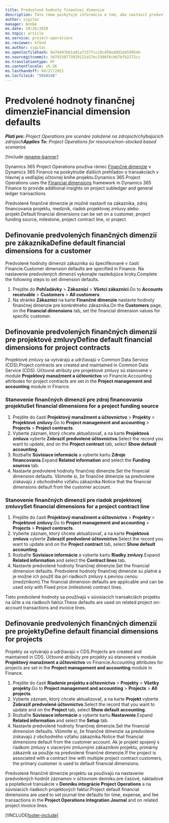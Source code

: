 ```yaml
---
title: Predvolené hodnoty finančnej dimenzie
description: Táto téma poskytuje informácie o tom, ako nastaviť predvolené hodnoty finančnej dimenzie.
author: sigitac
manager: Annbe
ms.date: 10/26/2020
ms.topic: article
ms.service: project-operations
ms.reviewer: kfend
ms.author: sigitac
ms.openlocfilehash: 0a76447bb1a81a7157fccc0cd58eddd1eb5995de
ms.sourcegitcommit: 3d78338773929121d17ec3386f6cb67bfb2272cc
ms.translationtype: HT
ms.contentlocale: sk-SK
ms.lasthandoff: 04/27/2021
ms.locfileid: "5950148"
---
```

# <a name="financial-dimension-defaults"></a><span data-ttu-id="7b772-103">Predvolené hodnoty finančnej dimenzie</span><span class="sxs-lookup"><span data-stu-id="7b772-103">Financial dimension defaults</span></span>

<span data-ttu-id="7b772-104">_**Platí pre:** Project Operations pre scenáre založené na zdrojoch/chýbajúcich zdrojoch_</span><span class="sxs-lookup"><span data-stu-id="7b772-104">_**Applies To:** Project Operations for resource/non-stocked based scenarios_</span></span>

[!include [rename-banner](~/includes/cc-data-platform-banner.md)]

<span data-ttu-id="7b772-105">Dynamics 365 Project Operations používa rámec [Finančné dimenzie](/dynamics365/finance/general-ledger/financial-dimensions) v Dynamics 365 Finance na poskytnutie ďalších prehľadov o transakciách v hlavnej a vedľajšej účtovnej knihe projektu.</span><span class="sxs-lookup"><span data-stu-id="7b772-105">Dynamics 365 Project Operations uses the [Financial dimensions](/dynamics365/finance/general-ledger/financial-dimensions) framework in Dynamics 365 Finance to provide additional insights on project subledger and general ledger transactions.</span></span>

<span data-ttu-id="7b772-106">Predvolené finančné dimenzie je možné nastaviť na zákazníka, zdroj financovania projektu, medzník, riadok projektovej zmluvy alebo projekt.</span><span class="sxs-lookup"><span data-stu-id="7b772-106">Default financial dimensions can be set on a customer, project funding source, milestone, project contract line, or project.</span></span>

## <a name="define-default-financial-dimensions-for-a-customer"></a><span data-ttu-id="7b772-107">Definovanie predvolených finančných dimenzií pre zákazníka</span><span class="sxs-lookup"><span data-stu-id="7b772-107">Define default financial dimensions for a customer</span></span>

<span data-ttu-id="7b772-108">Predvolené hodnoty dimenzií zákazníka sú špecifikované v časti Financie.</span><span class="sxs-lookup"><span data-stu-id="7b772-108">Customer dimension defaults are specified in Finance.</span></span> <span data-ttu-id="7b772-109">Na nastavenie predvolených dimenzií vykonajte nasledujúce kroky.</span><span class="sxs-lookup"><span data-stu-id="7b772-109">Complete the following steps to set dimension defaults.</span></span>

1. <span data-ttu-id="7b772-110">Prejdite do **Pohľadávky** > **Zákazníci** > **Všetci zákazníci**.</span><span class="sxs-lookup"><span data-stu-id="7b772-110">Go to **Accounts receivable** > **Customers** > **All customers**.</span></span>
2. <span data-ttu-id="7b772-111">Na stránke **Zákazníci** na karte **Finančné dimenzie** nastavte hodnoty finančnej dimenzie pre konkrétneho zákazníka.</span><span class="sxs-lookup"><span data-stu-id="7b772-111">On the **Customers** page, on the **Financial dimensions** tab, set the financial dimension values for specific customer.</span></span>

## <a name="define-default-financial-dimensions-for-project-contracts"></a><span data-ttu-id="7b772-112">Definovanie predvolených finančných dimenzií pre projektové zmluvy</span><span class="sxs-lookup"><span data-stu-id="7b772-112">Define default financial dimensions for project contracts</span></span>

<span data-ttu-id="7b772-113">Projektové zmluvy sa vytvárajú a udržiavajú v Common Data Service (CDS).</span><span class="sxs-lookup"><span data-stu-id="7b772-113">Project contracts are created and maintained in Common Data Service (CDS).</span></span> <span data-ttu-id="7b772-114">Účtovné atribúty pre projektové zmluvy sú stanovené v module **Projektový manažment a účtovníctvo** vo Financie.</span><span class="sxs-lookup"><span data-stu-id="7b772-114">Accounting attributes for project contracts are set in the **Project management and accounting** module in Finance.</span></span>

### <a name="set-financial-dimensions-for-a-project-funding-source"></a><span data-ttu-id="7b772-115">Stanovenie finančných dimenzií pre zdroj financovania projektu</span><span class="sxs-lookup"><span data-stu-id="7b772-115">Set financial dimensions for a project funding source</span></span>

1. <span data-ttu-id="7b772-116">Prejdite do časti **Projektový manažment a účtovníctvo** > **Projekty** > **Projektové zmluvy**.</span><span class="sxs-lookup"><span data-stu-id="7b772-116">Go to **Project management and accounting** > **Projects** > **Project contracts**.</span></span>
2. <span data-ttu-id="7b772-117">Vyberte záznam, ktorý chcete aktualizovať, a na karte **Projektová zmluva** vyberte **Zobraziť predvolené účtovníctvo**.</span><span class="sxs-lookup"><span data-stu-id="7b772-117">Select the record you want to update, and on the **Project contract** tab, select **Show default accounting**.</span></span>
3. <span data-ttu-id="7b772-118">Rozbaľte **Súvisiace informácie** a vyberte kartu **Zdroje financovania**.</span><span class="sxs-lookup"><span data-stu-id="7b772-118">Expand **Related information** and select the **Funding sources** tab.</span></span>
4. <span data-ttu-id="7b772-119">Nastavte predvolené hodnoty finančnej dimenzie.</span><span class="sxs-lookup"><span data-stu-id="7b772-119">Set the financial dimension defaults.</span></span> <span data-ttu-id="7b772-120">Všimnite si, že finančné dimenzie sa predvolene získavajú z obchodného vzťahu zákazníka.</span><span class="sxs-lookup"><span data-stu-id="7b772-120">Notice that the financial dimensions default from the customer account.</span></span>

### <a name="set-financial-dimensions-for-a-project-contract-line"></a><span data-ttu-id="7b772-121">Stanovenie finančných dimenzií pre riadok projektovej zmluvy</span><span class="sxs-lookup"><span data-stu-id="7b772-121">Set financial dimensions for a project contract line</span></span>

1. <span data-ttu-id="7b772-122">Prejdite do časti **Projektový manažment a účtovníctvo** > **Projekty** > **Projektové zmluvy**.</span><span class="sxs-lookup"><span data-stu-id="7b772-122">Go to **Project management and accounting** > **Projects** > **Project contracts**.</span></span>
2. <span data-ttu-id="7b772-123">Vyberte záznam, ktorý chcete aktualizovať, a na karte **Projektová zmluva** vyberte **Zobraziť predvolené účtovníctvo**.</span><span class="sxs-lookup"><span data-stu-id="7b772-123">Select the record you want to update and on the **Project contract** tab, select **Show default accounting**.</span></span>
3. <span data-ttu-id="7b772-124">Rozbaľte **Súvisiace informácie** a vyberte kartu **Riadky zmluvy**.</span><span class="sxs-lookup"><span data-stu-id="7b772-124">Expand **Related information** and select the **Contract lines** tab.</span></span>
4. <span data-ttu-id="7b772-125">Nastavte predvolené hodnoty finančnej dimenzie.</span><span class="sxs-lookup"><span data-stu-id="7b772-125">Set the financial dimension defaults.</span></span> <span data-ttu-id="7b772-126">Predvolené hodnoty finančnej dimenzie sú platné a je možné ich použiť iba pri riadkoch zmluvy s pevnou cenou (medzníkom).</span><span class="sxs-lookup"><span data-stu-id="7b772-126">The financial dimension defaults are applicable and can be used only with Fixed price (milestone) contract lines.</span></span>

<span data-ttu-id="7b772-127">Tieto predvolené hodnoty sa používajú v súvisiacich transakciách projektu na účte a na riadkoch faktúr.</span><span class="sxs-lookup"><span data-stu-id="7b772-127">These defaults are used on related project on-account transactions and invoice lines.</span></span>

## <a name="define-default-financial-dimensions-for-projects"></a><span data-ttu-id="7b772-128">Definovanie predvolených finančných dimenzií pre projekty</span><span class="sxs-lookup"><span data-stu-id="7b772-128">Define default financial dimensions for projects</span></span>

<span data-ttu-id="7b772-129">Projekty sa vytvárajú a udržiavajú v CDS.</span><span class="sxs-lookup"><span data-stu-id="7b772-129">Projects are created and maintained in CDS.</span></span> <span data-ttu-id="7b772-130">Účtovné atribúty pre projekty sú stanovené v module **Projektový manažment a účtovníctvo** vo Financie.</span><span class="sxs-lookup"><span data-stu-id="7b772-130">Accounting attributes for projects are set in the **Project management and accounting** module in Finance.</span></span>

1. <span data-ttu-id="7b772-131">Prejdite do časti **Riadenie projektu a účtovníctvo** > **Projekty** > **Všetky projekty**.</span><span class="sxs-lookup"><span data-stu-id="7b772-131">Go to **Project management and accounting** > **Projects** > **All projects**.</span></span>
2. <span data-ttu-id="7b772-132">Vyberte záznam, ktorý chcete aktualizovať, a na karte **Projekt** vyberte **Zobraziť predvolené účtovníctvo**.</span><span class="sxs-lookup"><span data-stu-id="7b772-132">Select the record that you want to update and on the **Project** tab, select **Show default accounting**.</span></span>
3. <span data-ttu-id="7b772-133">Rozbaľte **Súvisiace informácie** a vyberte kartu **Nastavenie**.</span><span class="sxs-lookup"><span data-stu-id="7b772-133">Expand **Related information** and select the **Setup** tab.</span></span>
4. <span data-ttu-id="7b772-134">Nastavte predvolené hodnoty finančnej dimenzie.</span><span class="sxs-lookup"><span data-stu-id="7b772-134">Set the financial dimension defaults.</span></span> <span data-ttu-id="7b772-135">Všimnite si, že finančné dimenzie sa predvolene získavajú z obchodného vzťahu zákazníka.</span><span class="sxs-lookup"><span data-stu-id="7b772-135">Notice that financial dimensions default from the customer account.</span></span> <span data-ttu-id="7b772-136">Ak je projekt spojený s riadkom zmluvy s viacerými zmluvnými zákazníkmi projektu, primárny zákazník sa použije na predvolené finančné dimenzie.</span><span class="sxs-lookup"><span data-stu-id="7b772-136">If the project is associated with a contract line with multiple project contract customers, the primary customer is used to default financial dimensions.</span></span>

<span data-ttu-id="7b772-137">Predvolené finančné dimenzie projektu sa používajú na nastavenie predvolených hodnôt záznamov v účtovnom denníku pre časové, nákladové a poplatkové transakcie v **Denníku integrácie Project Operations** a na súvisiacich riadkoch projektových faktúr.</span><span class="sxs-lookup"><span data-stu-id="7b772-137">Project default financial dimensions are used to set journal line defaults for time, expense, and fee transactions in the **Project Operations Integration Journal** and on related project invoice lines.</span></span>


[!INCLUDE[footer-include](../includes/footer-banner.md)]